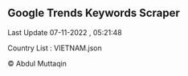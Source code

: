

## Google Trends Keywords Scraper 
 
Last Update 07-11-2022 , 05:21:48

Country List :
VIETNAM.json



© Abdul Muttaqin 
